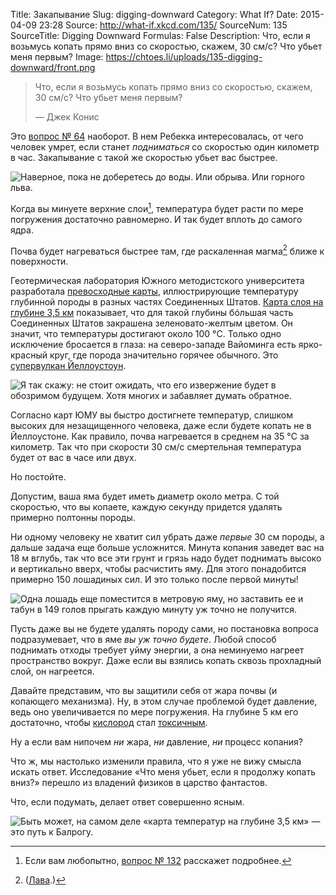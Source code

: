 Title: Закапывание
Slug: digging-downward
Category: What If?
Date: 2015-04-09 23:28
Source: http://what-if.xkcd.com/135/
SourceNum: 135
SourceTitle: Digging Downward
Formulas: False
Description: Что, если я возьмусь копать прямо вниз со скоростью, скажем, 30&nbsp;см/с? Что убьет меня первым?
Image: https://chtoes.li/uploads/135-digging-downward/front.png

> Что, если я возьмусь копать прямо вниз со скоростью, скажем, 30&nbsp;см/с? Что убьет меня первым?
>
> — Джек Конис

Это [вопрос №&nbsp;64][1] наоборот. В нем Ребекка интересовалась, от чего человек умрет, если станет *подниматься* со скоростью один километр в час. Закапывание с такой же скоростью убьет вас быстрее.

![](/uploads/135-digging-downward/kill_ru.png "Наверное, пока не доберетесь до воды. Или обрыва. Или горного льва.")

Когда вы минуете верхние слои[^1], температура будет расти по мере погружения достаточно равномерно. И так будет вплоть до самого ядра.

[^1]: Если вам любопытно, [вопрос №&nbsp;132][1] расскажет подробнее.

Почва будет нагреваться быстрее там, где раскаленная магма[^2] ближе к поверхности.

[^2]: ([Лава][7].)

Геотермическая лаборатория Южного методистского университета разработала [превосходные карты][2], иллюстрирующие температуру глубинной породы в разных частях Соединенных Штатов. [Карта слоя на глубине 3,5&nbsp;км][3] показывает, что для такой глубины бóльшая часть Соединенных Штатов закрашена зеленовато-желтым цветом. Он значит, что температуры достигают около 100&nbsp;°C. Только одно исключение бросается в глаза: на северо-западе Вайоминга есть ярко-красный круг, где порода значительно горячее обычного. Это [супервулкан Йеллоустоун][4].

![](/uploads/135-digging-downward/what_ru.png "Я так скажу: не стоит ожидать, что его извержение будет в обозримом будущем. Хотя многих и забавляет думать обратное.")

Согласно карт ЮМУ вы быстро достигнете температур, слишком высоких для незащищенного человека, даже если будете копать не в Йеллоустоне. Как правило, почва нагревается в среднем на 35&nbsp;°C за километр. Так что при скорости 30&nbsp;см/с смертельная температура будет от вас в часе или двух.

Но постойте.

Допустим, ваша яма будет иметь диаметр около метра. С той скоростью, что вы копаете, каждую секунду придется удалять примерно полтонны породы.

Ни одному человеку не хватит сил убрать даже *первые* 30&nbsp;см породы, а дальше задача еще больше усложнится. Минута копания заведет вас на 18&nbsp;м вглубь, так что все эти грунт и грязь надо будет поднимать высоко и вертикально вверх, чтобы расчистить яму. Для этого понадобится примерно 150&nbsp;лошадиных сил. И это только после первой минуты!

![](/uploads/135-digging-downward/horse_ru.png "Одна лошадь еще поместится в метровую яму, но заставить ее и табун в 149 голов прыгать каждую минуту уж точно не получится.")

Пусть даже вы не будете удалять породу сами, но постановка вопроса подразумевает, что в яме *вы уж точно будете*. Любой способ поднимать отходы требует уйму энергии, а она неминуемо нагреет пространство вокруг. Даже если вы взялись копать сквозь прохладный слой, он нагреется.

Давайте представим, что вы защитили себя от жара почвы (и копающего механизма). Ну, в этом случае проблемой будет давление, ведь оно увеличивается по мере погружения. На глубине 5&nbsp;км его достаточно, чтобы [кислород][5] стал [токсичным][6].

Ну а если вам нипочем *ни* жара, *ни* давление, *ни* процесс копания?

Что ж, мы настолько изменили правила, что я уже не вижу смысла искать ответ. Исследование «Что меня убьет, если я продолжу копать вниз?» перешло из владений физиков в царство фантастов.

Что, если подумать, делает ответ совершенно ясным.

![](/uploads/135-digging-downward/balrog.png "Быть может, на самом деле «карта температур на глубине 3,5 км» — это путь к Балрогу.")

[1]: https://chtoes.li/rising-steadily/ "Равномерный подъём"

[2]: http://www.smu.edu/Dedman/Academics/Programs/GeothermalLab/DataMaps/TemperatureMaps "Карты температур — Dedman College — ЮМУ (англ.)"

[3]: http://www.smu.edu/~/media/Site/Dedman/Academics/Programs/Geothermal%20Lab/Graphics/TemperatureMaps/SMU_2011_35kmTemperature.ashx?la=en "Геотермальная лаборатория ЮМУ: температуры на глубине 3,5 км (англ.)"

[4]: https://ru.wikipedia.org/wiki/Йеллоустонская_кальдера "Йеллоустонская кальдера — Википедия, свободная энциклопедия"

[5]: http://barpro.ru/index.php/physiology/toxicity-of-oxygen "Токсичность кислорода"

[6]: https://www.youtube.com/watch?v=LOZuxwVk7TU "Britney Spears — Toxic (Official Video) — YouTube"

[7]: http://xkcd.com/1405/ "xkcd: Meteor (англ.)"

